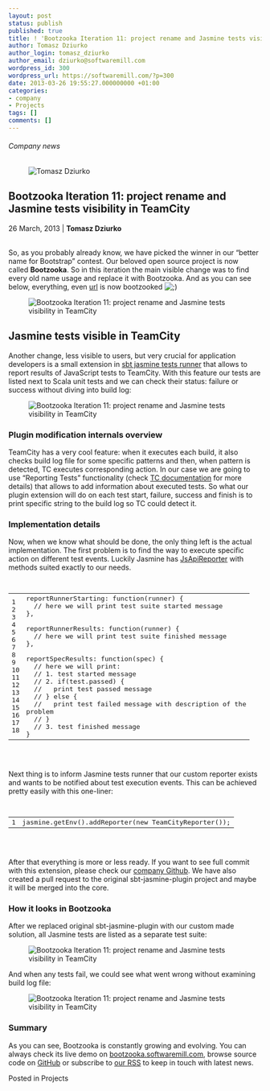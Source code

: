 ```yaml
---
layout: post
status: publish
published: true
title: ! 'Bootzooka Iteration 11: project rename and Jasmine tests visibility in TeamCity'
author: Tomasz Dziurko
author_login: tomasz_dziurko
author_email: dziurko@softwaremill.com
wordpress_id: 300
wordpress_url: https://softwaremill.com/?p=300
date: 2013-03-26 19:55:27.000000000 +01:00
categories:
- company
- Projects
tags: []
comments: []
---
```


<h6>Company news</h6>
<div class="post-header clearfix">
<figure><div class="image"><img src="https://softwaremill.com/wp-content/uploads/2013/04/dziurko.jpg" alt="Tomasz Dziurko"></div></figure><div class="title">
<h2 class="font-dark-blue font-normal">Bootzooka Iteration 11: project rename and Jasmine tests visibility in TeamCity</h2>26 March, 2013 | <b>Tomasz Dziurko</b><br><br>
</div>
</div>
<div class="post-rows">
<div class="text">
<p>So, as you probably already know, we have picked the winner in our “better name for Bootstrap” contest. Our beloved open source project is now called <strong>Bootzooka</strong>. So in this iteration the main visible change was to find every old name usage and replace it with Bootzooka. And as you can see below, everything, even <a href="http://bootzooka.softwaremill.com/">url</a> is now bootzooked <img alt=";)" src="http://softwaremill.pl/wp-includes/images/smilies/icon_wink.gif"></p>
</div>
<figure><img src="https://softwaremill.com/wp-content/uploads/2013/03/Bootzooka1.png" alt="Bootzooka Iteration 11: project rename and Jasmine tests visibility in TeamCity"></figure><div class="text">
<h2>Jasmine tests visible in TeamCity</h2>
<p>Another change, less visible to users, but very crucial for application developers is a small extension in <a href="https://github.com/guardian/sbt-jasmine-plugin">sbt jasmine tests runner</a> that allows to report results of JavaScript tests to TeamCity. With this feature our tests are listed next to Scala unit tests and we can check their status: failure or success without diving into build log:</p>
</div>
<figure><img src="https://softwaremill.com/wp-content/uploads/2013/03/Bootzooka2.png" alt="Bootzooka Iteration 11: project rename and Jasmine tests visibility in TeamCity"></figure><div class="text">
<h3>Plugin modification internals overview</h3>
<p>TeamCity has a very cool feature: when it executes each build, it also checks build log file for some specific patterns and then, when pattern is detected, TC executes corresponding action. In our case we are going to use “Reporting Tests” functionality (check <a href="http://confluence.jetbrains.com/display/TCD65/Build+Script+Interaction+with+TeamCity#BuildScriptInteractionwithTeamCity-ReportingTests">TC documentation</a> for more details) that allows to add information about executed tests. So what our plugin extension will do on each test start, failure, success and finish is to print specific string to the build log so TC could detect it.</p>
<h3>Implementation details</h3>
<p>Now, when we know what should be done, the only thing left is the actual implementation. The first problem is to find the way to execute specific action on different test events. Luckily Jasmine has <a href="http://pivotal.github.com/jasmine/jsdoc/symbols/jasmine.JsApiReporter.html">JsApiReporter</a> with methods suited exactly to our needs.</p>
<pre>

<div class="codecolorer-container javascript railscasts" style="overflow:auto;white-space:nowrap;width:480px;"><table cellspacing="0" cellpadding="0"><tbody><tr>
<td class="line-numbers"><div>1<br>2<br>3<br>4<br>5<br>6<br>7<br>8<br>9<br>10<br>11<br>12<br>13<br>14<br>15<br>16<br>17<br>18<br>
</div></td>
<td><div class="javascript codecolorer">reportRunnerStarting<span class="sy0">:</span> <span class="kw2">function</span><span class="br0">(</span>runner<span class="br0">)</span> <span class="br0">{</span><br>
  <span class="co1">// here we will print test suite started message</span><br><span class="br0">}</span><span class="sy0">,</span><br>
 <br>
reportRunnerResults<span class="sy0">:</span> <span class="kw2">function</span><span class="br0">(</span>runner<span class="br0">)</span> <span class="br0">{</span><br>
  <span class="co1">// here we will print test suite finished message</span><br><span class="br0">}</span><span class="sy0">,</span><br>
 <br>
reportSpecResults<span class="sy0">:</span> <span class="kw2">function</span><span class="br0">(</span>spec<span class="br0">)</span> <span class="br0">{</span><br>
  <span class="co1">// here we will print:</span><br>
  <span class="co1">// 1. test started message</span><br>
  <span class="co1">// 2. if(test.passed) {</span><br>
  <span class="co1">//   print test passed message</span><br>
  <span class="co1">// } else {</span><br>
  <span class="co1">//   print test failed message with description of the problem</span><br>
  <span class="co1">// }</span><br>
  <span class="co1">// 3. test finished message</span><br><span class="br0">}</span>
</div></td>
</tr></tbody></table></div>

</pre>
<p>Next thing is to inform Jasmine tests runner that our custom reporter exists and wants to be notified about test execution events. This can be achieved pretty easily with this one-liner:</p>
<pre>

<div class="codecolorer-container javascript railscasts" style="overflow:auto;white-space:nowrap;width:480px;"><table cellspacing="0" cellpadding="0"><tbody><tr>
<td class="line-numbers"><div>1<br>
</div></td>
<td><div class="javascript codecolorer">jasmine.<span class="me1">getEnv</span><span class="br0">(</span><span class="br0">)</span>.<span class="me1">addReporter</span><span class="br0">(</span><span class="kw2">new</span> TeamCityReporter<span class="br0">(</span><span class="br0">)</span><span class="br0">)</span><span class="sy0">;</span>
</div></td>
</tr></tbody></table></div>

</pre>
<p>After that everything is more or less ready. If you want to see full commit with this extension, please check our <a href="https://github.com/softwaremill/sbt-jasmine-plugin/commit/cb1592a59025e1e5222464a3ec511f9c37abe2b2">company Github</a>. We have also created a pull request to the original sbt-jasmine-plugin project and maybe it will be merged into the core.</p>
<h3>How it looks in Bootzooka</h3>
<p>After we replaced original sbt-jasmine-plugin with our custom made solution, all Jasmine tests are listed as a separate test suite:</p>
</div>
<figure><img src="https://softwaremill.com/wp-content/uploads/2013/03/Bootzooka3.png" alt="Bootzooka Iteration 11: project rename and Jasmine tests visibility in TeamCity"></figure><div class="text">
<p>And when any tests fail, we could see what went wrong without examining build log file:</p>
</div>
<figure><img src="https://softwaremill.com/wp-content/uploads/2013/03/Bootzooka4.png" alt="Bootzooka Iteration 11: project rename and Jasmine tests visibility in TeamCity"></figure><div class="text">
<h3>Summary</h3>
<p>As you can see, Bootzooka is constantly growing and evolving. You can always check its live demo on <a href="http://bootzooka.softwaremill.com/">bootzooka.softwaremill.com</a>, browse source code on <a href="https://github.com/softwaremill/bootzooka">GitHub</a> or subscribe to <a href="http://softwaremill.pl/feed">our RSS</a> to keep in touch with latest news.</p>
</div>
</div>
<div class="post-footer">Posted in Projects</div>

